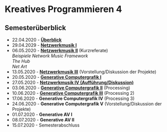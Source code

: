 # Kreatives Programmieren 4

## Semesterüberblick

* 22.04.2020 - **[Überblick](01)**
* 29.04.2029 - **[Netzwerkmusik I](02)**
* 06.05.2020 - **[Netzwerkmusik II](03)** (Kurzreferate)<br />*Beispiele Network Music Framework<br/>
The Hub<br>
Net Art*
* 13.05.2020 - **[Netzwerkmusik III](04)** (Vorstellung/Diskussion der Projekte)
* 20.05.2020 - **[Generative Computergrafik I](05)**
* 27.05.2020 - **[Netzwerkmusik IV (Aufführung/Diskussion)](06)**
* 03.06.2020 - **[Generative Computergrafik II](07)** (Processing)
* 10.06.2020 - **[Generative Computergrafik III](08)** (Processing 2)
* 17.06.2020 - **Generative Computergrafik IV** (Processing 3)
* 24.06.2020 - **Generative Computergrafik V** (Vorstellung/Diskussion der Projekte)
* 01.07.2020 - **Generative AV I**
* 08.07.2020 - **Generative AV II**
* 15.07.2020 - Semesterabschluss